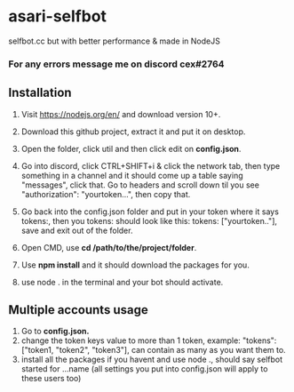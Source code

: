 # asari-selfbot
selfbot.cc but with better performance &amp; made in NodeJS

### For any errors message me on discord **cex#2764**


## Installation 

1. Visit https://nodejs.org/en/ and download version 10+.
2. Download this github project, extract it and put it on desktop.
3. Open the folder, click util and then click edit on **config.json**. 
4. Go into discord, click CTRL+SHIFT+i & click the network tab, then type something in a channel and it should come up a table saying "messages", click that. Go to headers and scroll down til you see "authorization": "yourtoken...", then copy that.

5. Go back into the config.json folder and put in your token where it says tokens:, then you tokens: should look like this: tokens: ["yourtoken.."]‎‎, save and exit out of the folder.


6. Open CMD, use **cd /path/to/the/project/folder**.
7. Use **npm install** and it should download the packages for you.
8. use node . in the terminal and your bot should activate.


## Multiple accounts usage

1. Go to **config.json.**
2. change the token keys value to more than 1 token, example: "tokens": ‎‎["token1, "token2", "token3"]‎‎, can contain as many as you want them to.
3. install all the packages if you havent and use node ., should say selfbot started for ...name (all settings you put into config.json will apply to these users too)
